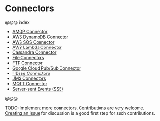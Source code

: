 # Connectors

@@@ index

* [AMQP Connector](amqp.md)
* [AWS DynamoDB Connector](dynamodb.md)
* [AWS SQS Connector](sqs.md)
* [AWS Lambda Connector](awslambda.md)
* [Cassandra Connector](cassandra.md)
* [File Connectors](file.md)
* [FTP Connector](ftp.md)
* [Google Cloud Pub/Sub Connector](google-cloud-pub-sub.md)
* [HBase Connectors](hbase.md)
* [JMS Connectors](jms.md)
* [MQTT Connector](mqtt.md)
* [Server-sent Events (SSE)](sse.md)

@@@

TODO: Implement more connectors. [Contributions](https://github.com/akka/alpakka/blob/master/CONTRIBUTING.md) are very welcome.
[Creating an issue](https://github.com/akka/alpakka/issues) for discussion is a good first step for such contributions.


